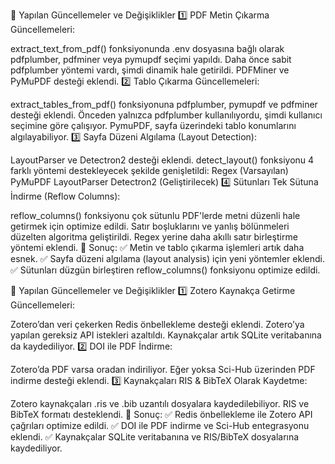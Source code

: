 📌 Yapılan Güncellemeler ve Değişiklikler
1️⃣ PDF Metin Çıkarma Güncellemeleri:

extract_text_from_pdf() fonksiyonunda .env dosyasına bağlı olarak pdfplumber, pdfminer veya pymupdf seçimi yapıldı.
Daha önce sabit pdfplumber yöntemi vardı, şimdi dinamik hale getirildi.
PDFMiner ve PyMuPDF desteği eklendi.
2️⃣ Tablo Çıkarma Güncellemeleri:

extract_tables_from_pdf() fonksiyonuna pdfplumber, pymupdf ve pdfminer desteği eklendi.
Önceden yalnızca pdfplumber kullanılıyordu, şimdi kullanıcı seçimine göre çalışıyor.
PymuPDF, sayfa üzerindeki tablo konumlarını algılayabiliyor.
3️⃣ Sayfa Düzeni Algılama (Layout Detection):

LayoutParser ve Detectron2 desteği eklendi.
detect_layout() fonksiyonu 4 farklı yöntemi destekleyecek şekilde genişletildi:
Regex (Varsayılan)
PyMuPDF
LayoutParser
Detectron2 (Geliştirilecek)
4️⃣ Sütunları Tek Sütuna İndirme (Reflow Columns):

reflow_columns() fonksiyonu çok sütunlu PDF'lerde metni düzenli hale getirmek için optimize edildi.
Satır boşluklarını ve yanlış bölünmeleri düzelten algoritma geliştirildi.
Regex yerine daha akıllı satır birleştirme yöntemi eklendi.
📌 Sonuç: ✅ Metin ve tablo çıkarma işlemleri artık daha esnek.
✅ Sayfa düzeni algılama (layout analysis) için yeni yöntemler eklendi.
✅ Sütunları düzgün birleştiren reflow_columns() fonksiyonu optimize edildi.

📌 Yapılan Güncellemeler ve Değişiklikler
1️⃣ Zotero Kaynakça Getirme Güncellemeleri:

Zotero’dan veri çekerken Redis önbellekleme desteği eklendi.
Zotero’ya yapılan gereksiz API istekleri azaltıldı.
Kaynakçalar artık SQLite veritabanına da kaydediliyor.
2️⃣ DOI ile PDF İndirme:

Zotero’da PDF varsa oradan indiriliyor.
Eğer yoksa Sci-Hub üzerinden PDF indirme desteği eklendi.
3️⃣ Kaynakçaları RIS & BibTeX Olarak Kaydetme:

Zotero kaynakçaları .ris ve .bib uzantılı dosyalara kaydedilebiliyor.
RIS ve BibTeX formatı desteklendi.
📌 Sonuç:
✅ Redis önbellekleme ile Zotero API çağrıları optimize edildi.
✅ DOI ile PDF indirme ve Sci-Hub entegrasyonu eklendi.
✅ Kaynakçalar SQLite veritabanına ve RIS/BibTeX dosyalarına kaydediliyor.